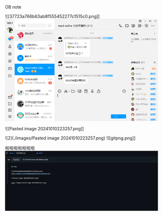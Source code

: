 
OB note

![[37723a766b63ab8f555452277c1515c0.png]]
![1](./images/37723a766b63ab8f555452277c1515c0.png)

![[Pasted image 20241010223257.png]]

![2](./images/Pasted image 20241010223257.png)
![[gitpng.png]]


啦啦啦啦啦啦啦
![3](./images/gitpng.png)